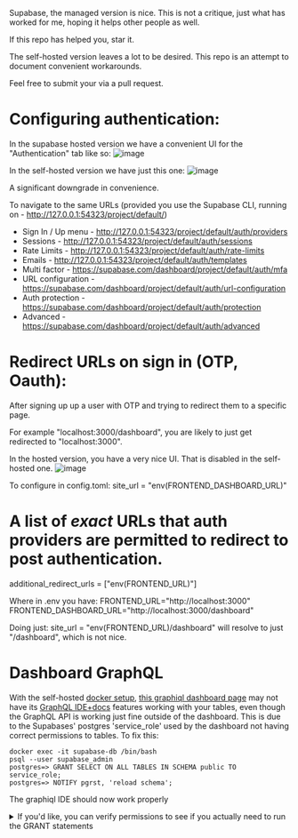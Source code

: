 Supabase, the managed version is nice. This is not a critique, just what has worked for me, hoping it helps other people as well.

If this repo has helped you, star it.

The self-hosted version leaves a lot to be desired. This repo is an attempt to document convenient workarounds.

Feel free to submit your via a pull request.

<h1>Configuring authentication:</h1>

In the supabase hosted version we have a convenient UI for the "Authentication" tab like so:
![image](https://github.com/user-attachments/assets/38257b46-b034-47d0-8069-57b92cc9d6c9)

In the self-hosted version we have just this one:
![image](https://github.com/user-attachments/assets/337d438f-52eb-4544-8563-423b4fe5abf6)

A significant downgrade in convenience.

To navigate to the same URLs (provided you use the Supabase CLI, running on - http://127.0.0.1:54323/project/default/)

- Sign In / Up menu - http://127.0.0.1:54323/project/default/auth/providers
- Sessions - http://127.0.0.1:54323/project/default/auth/sessions
- Rate Limits - http://127.0.0.1:54323/project/default/auth/rate-limits
- Emails - http://127.0.0.1:54323/project/default/auth/templates
- Multi factor - https://supabase.com/dashboard/project/default/auth/mfa
- URL configuration - https://supabase.com/dashboard/project/default/auth/url-configuration
- Auth protection - https://supabase.com/dashboard/project/default/auth/protection
- Advanced - https://supabase.com/dashboard/project/default/auth/advanced


<h1>Redirect URLs on sign in (OTP, Oauth):</h1>
After signing up up a user with OTP and trying to redirect them to a specific page.

For example "localhost:3000/dashboard", you are likely to just get redirected to "localhost:3000".

In the hosted version, you have a very nice UI. That is disabled in the self-hosted one.
![image](https://github.com/user-attachments/assets/29531721-75b2-4f2e-ab4a-15105e7057ea)

To configure in config.toml:
site_url = "env(FRONTEND_DASHBOARD_URL)"
# A list of *exact* URLs that auth providers are permitted to redirect to post authentication.
additional_redirect_urls = ["env(FRONTEND_URL)"]

Where in .env you have:
FRONTEND_URL="http://localhost:3000"
FRONTEND_DASHBOARD_URL="http://localhost:3000/dashboard"

Doing just:
site_url = "env(FRONTEND_URL)/dashboard" will resolve to just "/dashboard", which is not nice.

# Dashboard GraphQL

With the self-hosted [docker setup](https://github.com/supabase/supabase/tree/master/docker), [this graphiql dashboard page](http://localhost:8000/project/default/integrations/graphiql/graphiql) may not have its [GraphQL IDE+docs](https://supabase.com/docs/guides/graphql#supabase-studio) features working with your tables, even though the GraphQL API is working just fine outside of the dashboard. This is due to the Supabases' postgres 'service_role' used by the dashboard not having correct permissions to tables. To fix this:

```
docker exec -it supabase-db /bin/bash
psql --user supabase_admin
postgres=> GRANT SELECT ON ALL TABLES IN SCHEMA public TO service_role;
postgres=> NOTIFY pgrst, 'reload schema';
```

The graphiql IDE should now work properly

<details>
<summary>If you'd like, you can verify permissions to see if you actually need to run the GRANT statements</summary>

Check a schema, in this case "public"
```
SELECT rolname, has_schema_privilege(rolname, 'public', 'USAGE') AS has_usage FROM pg_roles;
```
Should show "service_role | t" for public which is good, but for a schema you created, it may not and so you will need to grant usage permission.

Check one of the tables that doesn't have the GraphQL docs in the dashboard, in this case "mytable"
```
SELECT rolname, has_table_privilege(rolname, 'public.mytable', 'SELECT') AS has_select FROM pg_roles;
```
If you get "service_role | f", then that is causing the issue, and you should run the GRANT statement.
</details>


